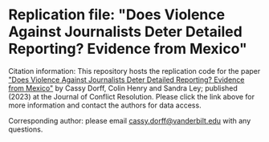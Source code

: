 # Replication file: "Does Violence Against Journalists Deter Detailed Reporting? Evidence from Mexico" 

Citation information: This repository hosts the replication code for the paper ["Does Violence Against Journalists Deter Detailed Reporting? Evidence from Mexico"](https://journals.sagepub.com/doi/abs/10.1177/00220027221128307) by Cassy Dorff, Colin Henry and Sandra Ley; published (2023) at the Journal of Conflict Resolution. Please click the link above for more information and contact the authors for data access.

Corresponding author: please email cassy.dorff@vanderbilt.edu with any questions.
  
